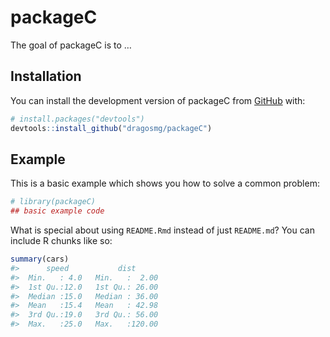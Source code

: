 
<!-- README.md is generated from README.Rmd. Please edit that file -->

# packageC

<!-- badges: start -->
<!-- badges: end -->

The goal of packageC is to …

## Installation

You can install the development version of packageC from
[GitHub](https://github.com/) with:

``` r
# install.packages("devtools")
devtools::install_github("dragosmg/packageC")
```

## Example

This is a basic example which shows you how to solve a common problem:

``` r
# library(packageC)
## basic example code
```

What is special about using `README.Rmd` instead of just `README.md`?
You can include R chunks like so:

``` r
summary(cars)
#>      speed           dist       
#>  Min.   : 4.0   Min.   :  2.00  
#>  1st Qu.:12.0   1st Qu.: 26.00  
#>  Median :15.0   Median : 36.00  
#>  Mean   :15.4   Mean   : 42.98  
#>  3rd Qu.:19.0   3rd Qu.: 56.00  
#>  Max.   :25.0   Max.   :120.00
```
